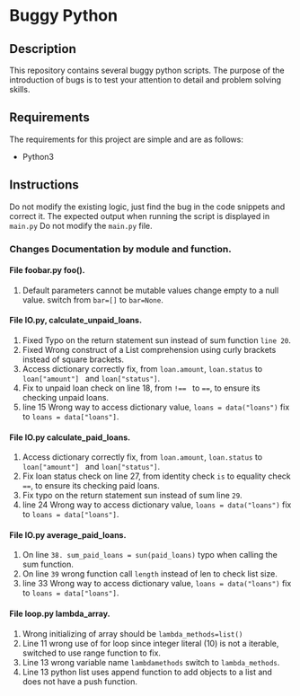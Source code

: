 # Buggy Python

## Description
This repository contains several buggy python scripts. The purpose of the introduction of bugs is to test your attention to detail and problem solving skills.

## Requirements
The requirements for this project are simple and are as follows:
- Python3

## Instructions
Do not modify the existing logic, just find the bug in the code snippets and correct it.
The expected output when running the script is displayed in `main.py`
Do not modify the `main.py` file.


### Changes Documentation by module and function.

#### File foobar.py foo().

1. Default parameters cannot be mutable values change empty to a null value.
switch from `bar=[]` to `bar=None`.    

#### File IO.py, calculate_unpaid_loans.

1. Fixed Typo on the return statement sun instead of sum function `line 20`. 
2. Fixed Wrong construct of a List comprehension using curly brackets instead of square brackets.
3. Access dictionary correctly fix, from `loan.amount`, `loan.status` to `loan["amount"] ` and `loan["status"]`.
4. Fix to unpaid loan check on line 18, from `!== ` to `==`, to ensure its checking unpaid loans.
5. line 15 Wrong way to access dictionary value, `loans = data("loans")` fix to `loans = data["loans"]`.


#### File IO.py calculate_paid_loans.
1. Access dictionary correctly fix, from `loan.amount`, `loan.status` to `loan["amount"] ` and `loan["status"]`.
2. Fix loan status check on line 27, from identity check `is` to equality check `==`, to ensure its checking paid loans.
3. Fix typo on the return statement sun instead of sum line `29`.
4. line 24 Wrong way to access dictionary value, `loans = data("loans")` fix to `loans = data["loans"]`.


#### File IO.py average_paid_loans.
1. On line `38. sum_paid_loans = sun(paid_loans)` typo when calling the sum function.
2. On line `39` wrong function call `length` instead of len to check list size.
3. line 33 Wrong way to access dictionary value, `loans = data("loans")` fix to `loans = data["loans"]`.


#### File loop.py lambda_array.
1. Wrong initializing of array should be `lambda_methods=list()`
2. Line 11 wrong use of for loop since integer literal (10) is not a iterable, switched to use range function to fix.
3. Line 13 wrong variable name `lambdamethods` switch to `lambda_methods`.
4. Line 13 python list uses append function to add objects to a list and does not have a push function.
